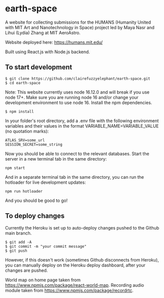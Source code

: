 # earth-space

A website for collecting submissions for the HUMANS (Humanity United with MIT Art and Nanotechnology in Space) project led by Maya Nasr and Lihui (Lydia) Zhang at MIT AeroAstro.

Website deployed here: https://humans.mit.edu/

Built using React.js with Node.js backend.

## To start development

```
$ git clone https://github.com/clairefuzzyelephant/earth-space.git
$ cd earth-space
```
Note: This website currently uses node 16.12.0 and will break if you use node 17+.
Make sure you are running node 16 and/or change your development environment to use node 16.
Install the npm dependencies.
```
$ npm install
```

In your folder's root directory, add a .env file with the following environment variables and their values in the format VARIABLE_NAME=VARIABLE_VALUE (no quotation marks):
```
ATLAS_SRV=some_url
SESSION_SECRET=some_string
```
Now you should be able to connect to the relevant databases. Start the server in a new terminal tab in the same directory:
```
npm start
```
And in a separate terminal tab in the same directory, you can run the hotloader for live development updates:
```
npm run hotloader
```
And you should be good to go! 

## To deploy changes

Currently the Heroku is set up to auto-deploy changes pushed to the Github main branch. 
```
$ git add -A
$ git commit -m "your commit message"
$ git push
```
However, if this doesn't work (sometimes Github disconnects from Heroku), you can manually deploy on the Heroku deploy dashboard, after your changes are pushed.



World map on home page taken from https://www.npmjs.com/package/react-world-map.
Recording audio module taken from https://www.npmjs.com/package/recordrtc.

